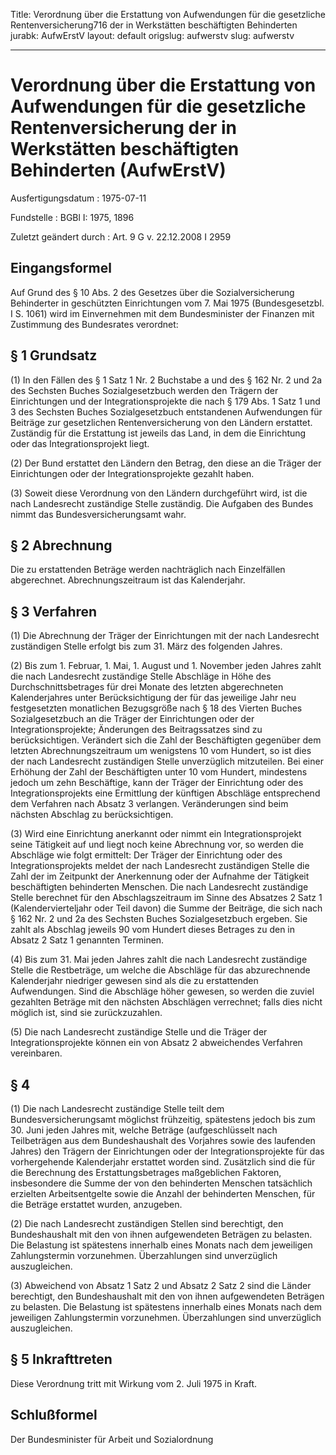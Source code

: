 Title: Verordnung über die Erstattung von Aufwendungen für die gesetzliche Rentenversicherung716
  der in Werkstätten beschäftigten Behinderten
jurabk: AufwErstV
layout: default
origslug: aufwerstv
slug: aufwerstv

---

# Verordnung über die Erstattung von Aufwendungen für die gesetzliche Rentenversicherung der in Werkstätten beschäftigten Behinderten (AufwErstV)

Ausfertigungsdatum
:   1975-07-11

Fundstelle
:   BGBl I: 1975, 1896

Zuletzt geändert durch
:   Art. 9 G v. 22.12.2008 I 2959


## Eingangsformel

Auf Grund des § 10 Abs. 2 des Gesetzes über die Sozialversicherung
Behinderter in geschützten Einrichtungen vom 7. Mai 1975
(Bundesgesetzbl. I S. 1061) wird im Einvernehmen mit dem
Bundesminister der Finanzen mit Zustimmung des Bundesrates verordnet:


## § 1 Grundsatz

(1) In den Fällen des § 1 Satz 1 Nr. 2 Buchstabe a und des § 162 Nr. 2
und 2a des Sechsten Buches Sozialgesetzbuch werden den Trägern der
Einrichtungen und der Integrationsprojekte die nach § 179 Abs. 1 Satz
1 und 3 des Sechsten Buches Sozialgesetzbuch entstandenen Aufwendungen
für Beiträge zur gesetzlichen Rentenversicherung von den Ländern
erstattet. Zuständig für die Erstattung ist jeweils das Land, in dem
die Einrichtung oder das Integrationsprojekt liegt.

(2) Der Bund erstattet den Ländern den Betrag, den diese an die Träger
der Einrichtungen oder der Integrationsprojekte gezahlt haben.

(3) Soweit diese Verordnung von den Ländern durchgeführt wird, ist die
nach Landesrecht zuständige Stelle zuständig. Die Aufgaben des Bundes
nimmt das Bundesversicherungsamt wahr.


## § 2 Abrechnung

Die zu erstattenden Beträge werden nachträglich nach Einzelfällen
abgerechnet. Abrechnungszeitraum ist das Kalenderjahr.


## § 3 Verfahren

(1) Die Abrechnung der Träger der Einrichtungen mit der nach
Landesrecht zuständigen Stelle erfolgt bis zum 31. März des folgenden
Jahres.

(2) Bis zum 1. Februar, 1. Mai, 1. August und 1. November jeden Jahres
zahlt die nach Landesrecht zuständige Stelle Abschläge in Höhe des
Durchschnittsbetrages für drei Monate des letzten abgerechneten
Kalenderjahres unter Berücksichtigung der für das jeweilige Jahr neu
festgesetzten monatlichen Bezugsgröße nach § 18 des Vierten Buches
Sozialgesetzbuch an die Träger der Einrichtungen oder der
Integrationsprojekte; Änderungen des Beitragssatzes sind zu
berücksichtigen. Verändert sich die Zahl der Beschäftigten gegenüber
dem letzten Abrechnungszeitraum um wenigstens 10 vom Hundert, so ist
dies der nach Landesrecht zuständigen Stelle unverzüglich mitzuteilen.
Bei einer Erhöhung der Zahl der Beschäftigten unter 10 vom Hundert,
mindestens jedoch um zehn Beschäftige, kann der Träger der Einrichtung
oder des Integrationsprojekts eine Ermittlung der künftigen Abschläge
entsprechend dem Verfahren nach Absatz 3 verlangen. Veränderungen sind
beim nächsten Abschlag zu berücksichtigen.

(3) Wird eine Einrichtung anerkannt oder nimmt ein Integrationsprojekt
seine Tätigkeit auf und liegt noch keine Abrechnung vor, so werden die
Abschläge wie folgt ermittelt: Der Träger der Einrichtung oder des
Integrationsprojekts meldet der nach Landesrecht zuständigen Stelle
die Zahl der im Zeitpunkt der Anerkennung oder der Aufnahme der
Tätigkeit beschäftigten behinderten Menschen. Die nach Landesrecht
zuständige Stelle berechnet für den Abschlagszeitraum im Sinne des
Absatzes 2 Satz 1 (Kalendervierteljahr oder Teil davon) die Summe der
Beiträge, die sich nach § 162 Nr. 2 und 2a des Sechsten Buches
Sozialgesetzbuch ergeben. Sie zahlt als Abschlag jeweils 90 vom
Hundert dieses Betrages zu den in Absatz 2 Satz 1 genannten Terminen.

(4) Bis zum 31. Mai jeden Jahres zahlt die nach Landesrecht zuständige
Stelle die Restbeträge, um welche die Abschläge für das abzurechnende
Kalenderjahr niedriger gewesen sind als die zu erstattenden
Aufwendungen. Sind die Abschläge höher gewesen, so werden die zuviel
gezahlten Beträge mit den nächsten Abschlägen verrechnet; falls dies
nicht möglich ist, sind sie zurückzuzahlen.

(5) Die nach Landesrecht zuständige Stelle und die Träger der
Integrationsprojekte können ein von Absatz 2 abweichendes Verfahren
vereinbaren.


## § 4

(1) Die nach Landesrecht zuständige Stelle teilt dem
Bundesversicherungsamt möglichst frühzeitig, spätestens jedoch bis zum
30\. Juni jeden Jahres mit, welche Beträge (aufgeschlüsselt nach
Teilbeträgen aus dem Bundeshaushalt des Vorjahres sowie des laufenden
Jahres) den Trägern der Einrichtungen oder der Integrationsprojekte
für das vorhergehende Kalenderjahr erstattet worden sind. Zusätzlich
sind die für die Berechnung des Erstattungsbetrages maßgeblichen
Faktoren, insbesondere die Summe der von den behinderten Menschen
tatsächlich erzielten Arbeitsentgelte sowie die Anzahl der behinderten
Menschen, für die Beträge erstattet wurden, anzugeben.

(2) Die nach Landesrecht zuständigen Stellen sind berechtigt, den
Bundeshaushalt mit den von ihnen aufgewendeten Beträgen zu belasten.
Die Belastung ist spätestens innerhalb eines Monats nach dem
jeweiligen Zahlungstermin vorzunehmen. Überzahlungen sind unverzüglich
auszugleichen.

(3) Abweichend von Absatz 1 Satz 2 und Absatz 2 Satz 2 sind die Länder
berechtigt, den Bundeshaushalt mit den von ihnen aufgewendeten
Beträgen zu belasten. Die Belastung ist spätestens innerhalb eines
Monats nach dem jeweiligen Zahlungstermin vorzunehmen. Überzahlungen
sind unverzüglich auszugleichen.


## § 5 Inkrafttreten

Diese Verordnung tritt mit Wirkung vom 2. Juli 1975 in Kraft.


## Schlußformel

Der Bundesminister für Arbeit und Sozialordnung

